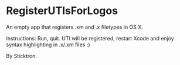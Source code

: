 RegisterUTIsForLogos
====================

An empty app that registers .xm and .x filetypes in OS X.

Instructions: Run, quit. UTI will be registered, restart Xcode and enjoy syntax highlighting in .x/.xm files :)


By Sticktron.
